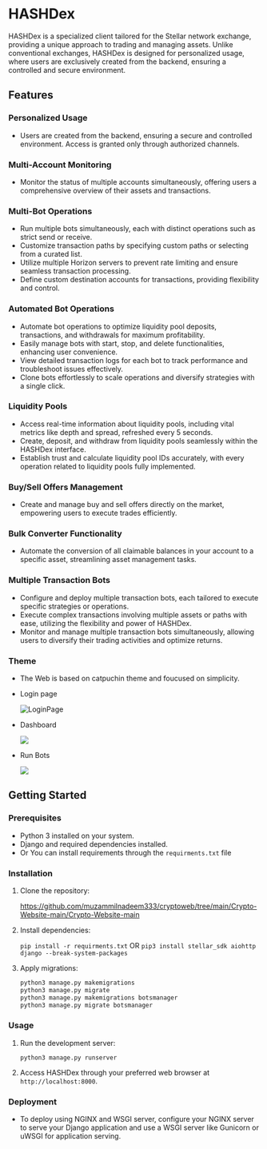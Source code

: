 # HASHDex

HASHDex is a specialized client tailored for the Stellar network exchange, providing a unique approach to trading and managing assets. Unlike conventional exchanges, HASHDex is designed for personalized usage, where users are exclusively created from the backend, ensuring a controlled and secure environment.

## Features

### Personalized Usage

- Users are created from the backend, ensuring a secure and controlled environment. Access is granted only through authorized channels.

### Multi-Account Monitoring

- Monitor the status of multiple accounts simultaneously, offering users a comprehensive overview of their assets and transactions.

### Multi-Bot Operations

- Run multiple bots simultaneously, each with distinct operations such as strict send or receive.
- Customize transaction paths by specifying custom paths or selecting from a curated list.
- Utilize multiple Horizon servers to prevent rate limiting and ensure seamless transaction processing.
- Define custom destination accounts for transactions, providing flexibility and control.

### Automated Bot Operations

- Automate bot operations to optimize liquidity pool deposits, transactions, and withdrawals for maximum profitability.
- Easily manage bots with start, stop, and delete functionalities, enhancing user convenience.
- View detailed transaction logs for each bot to track performance and troubleshoot issues effectively.
- Clone bots effortlessly to scale operations and diversify strategies with a single click.

### Liquidity Pools

- Access real-time information about liquidity pools, including vital metrics like depth and spread, refreshed every 5 seconds.
- Create, deposit, and withdraw from liquidity pools seamlessly within the HASHDex interface.
- Establish trust and calculate liquidity pool IDs accurately, with every operation related to liquidity pools fully implemented.

### Buy/Sell Offers Management

- Create and manage buy and sell offers directly on the market, empowering users to execute trades efficiently.

### Bulk Converter Functionality

- Automate the conversion of all claimable balances in your account to a specific asset, streamlining asset management tasks.

### Multiple Transaction Bots

- Configure and deploy multiple transaction bots, each tailored to execute specific strategies or operations.
- Execute complex transactions involving multiple assets or paths with ease, utilizing the flexibility and power of HASHDex.
- Monitor and manage multiple transaction bots simultaneously, allowing users to diversify their trading activities and optimize returns.

### Theme
- The Web is based on  catpuchin theme and foucused on simplicity.
- Login page
  
  ![LoginPage](https://i.imgur.com/cgGsZkP.png)

- Dashboard

  ![](https://i.imgur.com/E2axtoE.png)

- Run Bots

  ![](https://i.imgur.com/2v6ktVR.png)

  


## Getting Started

### Prerequisites

- Python 3 installed on your system.
- Django and required dependencies installed.
- Or You can install requirements through the `requirments.txt` file

### Installation

1. Clone the repository:
    
    https://github.com/muzammilnadeem333/cryptoweb/tree/main/Crypto-Website-main/Crypto-Website-main
    
2. Install dependencies:
    
    `pip install -r requirments.txt`
    OR
    `pip3 install stellar_sdk aiohttp django --break-system-packages`
    
3. Apply migrations:
	```bash
	python3 manage.py makemigrations 
	python3 manage.py migrate 
	python3 manage.py makemigrations botsmanager 
	python3 manage.py migrate botsmanager
	```

### Usage

1. Run the development server:
    
    `python3 manage.py runserver`
    
2. Access HASHDex through your preferred web browser at `http://localhost:8000`.

### Deployment

- To deploy using NGINX and WSGI server, configure your NGINX server to serve your Django application and use a WSGI server like Gunicorn or uWSGI for application serving.
